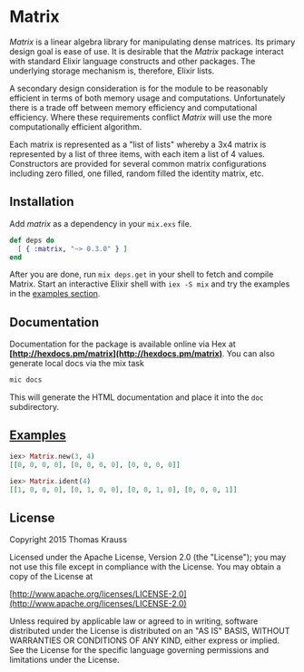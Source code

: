 # Matrix

*Matrix* is a linear algebra library for manipulating dense matrices. Its
primary design goal is ease of use.  It is desirable that the *Matrix* package
interact with standard Elixir language constructs and other packages.  The
underlying storage mechanism is, therefore, Elixir lists.

A secondary design consideration is for the module to be reasonably efficient
in terms of both memory usage and computations.  Unfortunately there is a
trade off between memory efficiency and computational efficiency.  Where these
requirements conflict *Matrix* will use the more computationally efficient
algorithm.

Each matrix is represented as a "list of lists" whereby a 3x4 matrix is
represented by a list of three items, with each item a list of 4 values.
Constructors are provided for several common matrix configurations including
zero filled, one filled, random filled the identity matrix, etc.

## Installation

Add *matrix* as a dependency in your `mix.exs` file.

```elixir
def deps do
  [ { :matrix, "~> 0.3.0" } ]
end
```

After you are done, run `mix deps.get` in your shell to fetch and compile
Matrix. Start an interactive Elixir shell with `iex -S mix` and try the examples
in the [examples section](#examples).


## Documentation

Documentation for the package is available online via Hex at
**[http://hexdocs.pm/matrix](http://hexdocs.pm/matrix)**.  You can also generate
local docs via the mix task
```elixir
mic docs
```
This will generate the HTML documentation and place it into the `doc` subdirectory.

## <a name="examples"></a>[Examples](Examples)
```elixir
iex> Matrix.new(3, 4)
[[0, 0, 0, 0], [0, 0, 0, 0], [0, 0, 0, 0]]

iex> Matrix.ident(4)
[[1, 0, 0, 0], [0, 1, 0, 0], [0, 0, 1, 0], [0, 0, 0, 1]]
```


## License

   Copyright 2015 Thomas Krauss

   Licensed under the Apache License, Version 2.0 (the "License");
   you may not use this file except in compliance with the License.
   You may obtain a copy of the License at

[http://www.apache.org/licenses/LICENSE-2.0](http://www.apache.org/licenses/LICENSE-2.0)

   Unless required by applicable law or agreed to in writing, software
   distributed under the License is distributed on an "AS IS" BASIS,
   WITHOUT WARRANTIES OR CONDITIONS OF ANY KIND, either express or implied.
   See the License for the specific language governing permissions and
   limitations under the License.
